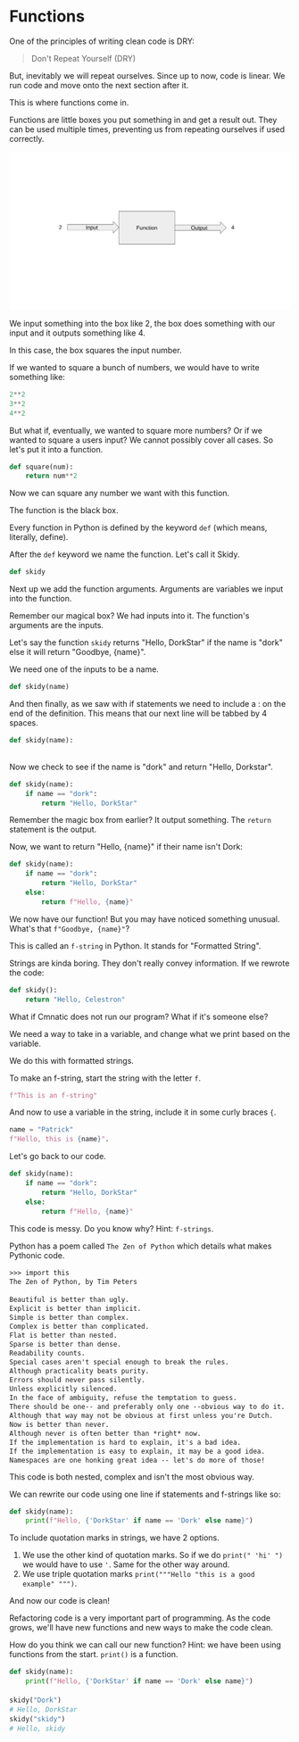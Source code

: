 # Functions

One of the principles of writing clean code is DRY:

> Don't Repeat Yourself \(DRY\)

But, inevitably we will repeat ourselves. Since up to now, code is linear. We run code and move onto the next section after it.

This is where functions come in.

Functions are little boxes you put something in and get a result out. They can be used multiple times, preventing us from repeating ourselves if used correctly.

![](../../.gitbook/assets/image%20%287%29.png)

We input something into the box like 2, the box does something with our input and it outputs something like 4.

In this case, the box squares the input number.

If we wanted to square a bunch of numbers, we would have to write something like:

```python
2**2
3**2
4**2
```

But what if, eventually, we wanted to square more numbers? Or if we wanted to square a users input? We cannot possibly cover all cases. So let's put it into a function.

```python
def square(num):
	return num**2
```

Now we can square any number we want with this function.

The function is the black box.

Every function in Python is defined by the keyword `def` \(which means, literally, define\).

After the `def` keyword we name the function. Let's call it Skidy.

```python
def skidy
```

Next up we add the function arguments. Arguments are variables we input into the function.

Remember our magical box? We had inputs into it. The function's arguments are the inputs.

Let's say the function `skidy` returns "Hello, DorkStar" if the name is "dork" else it will return "Goodbye, {name}".

We need one of the inputs to be a name.

```python
def skidy(name)
```

And then finally, as we saw with if statements we need to include a : on the end of the definition. This means that our next line will be tabbed by 4 spaces.

```python
def skidy(name):
	
```

Now we check to see if the name is "dork" and return "Hello, Dorkstar".

```python
def skidy(name):
	if name == "dork":
		return "Hello, DorkStar"
```

Remember the magic box from earlier? It output something. The `return` statement is the output.

Now, we want to return "Hello, {name}" if their name isn't Dork:

```python
def skidy(name):
	if name == "dork":
		return "Hello, DorkStar"
	else:
		return f"Hello, {name}"
```

We now have our function! But you may have noticed something unusual. What's that `f"Goodbye, {name}"`?

This is called an `f-string` in Python. It stands for "Formatted String".

Strings are kinda boring. They don't really convey information. If we rewrote the code:

```python
def skidy():
	return "Hello, Celestron"
```

What if Cmnatic does not run our program? What if it's someone else?

We need a way to take in a variable, and change what we print based on the variable.

We do this with formatted strings.

To make an f-string, start the string with the letter `f`.

```python
f"This is an f-string"
```

And now to use a variable in the string, include it in some curly braces `{`.

```python
name = "Patrick"
f"Hello, this is {name}".
```

Let's go back to our code.

```python
def skidy(name):
	if name == "dork":
		return "Hello, DorkStar"
	else:
		return f"Hello, {name}"
```

This code is messy. Do you know why? Hint: `f-strings`.

Python has a poem called `The Zen of Python` which details what makes Pythonic code.

```text
>>> import this
The Zen of Python, by Tim Peters

Beautiful is better than ugly.
Explicit is better than implicit.
Simple is better than complex.
Complex is better than complicated.
Flat is better than nested.
Sparse is better than dense.
Readability counts.
Special cases aren't special enough to break the rules.
Although practicality beats purity.
Errors should never pass silently.
Unless explicitly silenced.
In the face of ambiguity, refuse the temptation to guess.
There should be one-- and preferably only one --obvious way to do it.
Although that way may not be obvious at first unless you're Dutch.
Now is better than never.
Although never is often better than *right* now.
If the implementation is hard to explain, it's a bad idea.
If the implementation is easy to explain, it may be a good idea.
Namespaces are one honking great idea -- let's do more of those!
```

This code is both nested, complex and isn't the most obvious way.

We can rewrite our code using one line if statements and f-strings like so:

```python
def skidy(name):
	print(f"Hello, {'DorkStar' if name == 'Dork' else name}")
```

To include quotation marks in strings, we have 2 options.

1. We use the other kind of quotation marks. So if we do `print(" 'hi' ")` we would have to use `'`. Same for the other way around.
2. We use triple quotation marks `print("""Hello "this is a good example" """)`.

And now our code is clean!

Refactoring code is a very important part of programming. As the code grows, we'll have new functions and new ways to make the code clean.

How do you think we can call our new function? Hint: we have been using functions from the start. `print()` is a function.

```python
def skidy(name):
	print(f"Hello, {'DorkStar' if name == 'Dork' else name}")

skidy("Dork")
# Hello, DorkStar
skidy("skidy")
# Hello, skidy
```

